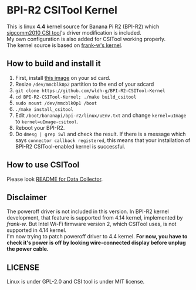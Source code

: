 # BPI-R2 CSITool Kernel
This is linux **4.4** kernel source for Banana Pi R2 (BPI-R2) which [sigcomm2010 CSI tool](https://github.com/dhalperi/linux-80211n-csitool)'s driver modification is included.  
My own configuration is also added for CSITool working properly.  
The kernel source is based on [frank-w's kernel](https://github.com/frank-w/BPI-R2-4.4/).  

## How to build and install it
1. First, install [this image](https://drive.google.com/file/d/1Ze_YGDT3B1-P57wPcm3gcVFcCMfBLspL/view?usp=sharing) on your sd card.  
2. Resize `/dev/mmcblk0p2` partition to the end of your sdcard  
3. `git clone https://github.com/wldh-g/BPI-R2-CSITool-Kernel`  
4. `cd BPI-R2-CSITool-Kernel; ./make build_csitool`  
5. `sudo mount /dev/mmcblk0p1 /boot`  
6. `./make install_csitool`  
7. Edit `/boot/bananapi/bpi-r2/linux/uEnv.txt` and change `kernel=uImage` to `kernel=uImage-csitool`.  
8. Reboot your BPI-R2.  
9. Do `dmesg | grep iwl` and check the result. If there is a message which says `connector callback registered`, this means that your installation of BPI-R2 CSITool-enabled kernel is successful.  

## How to use CSITool
Please look [README for Data Collector](https://github.com/wldh-g/BPI-R2-CSITool-DataCollector#readme).  

## Disclaimer
The poweroff driver is not included in this version. In BPI-R2 kernel development, that feature is supported from 4.14 kernel, implemented by *frank-w*. But Intel Wi-Fi firmware version 2, which CSITool uses, is not supported in 4.14 kernel.  
I'm now trying to patch poweroff driver to 4.4 kernel. **For now, you have to check it's power is off by looking wire-connected display before unplug the power cable.**

## LICENSE
Linux is under GPL-2.0 and CSI tool is under MIT license.
